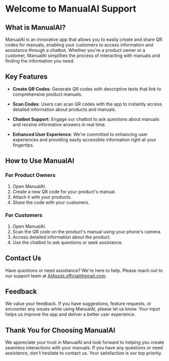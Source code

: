 # Welcome to ManualAI Support


## What is ManualAI?

ManualAI is an innovative app that allows you to easily create and share QR codes for manuals, enabling your customers to access information and assistance through a chatbot. Whether you're a product owner or a customer, ManualAI simplifies the process of interacting with manuals and finding the information you need.

## Key Features

- **Create QR Codes**: Generate QR codes with descriptive texts that link to comprehensive product manuals.

- **Scan Codes**: Users can scan QR codes with the app to instantly access detailed information about products and manuals.

- **Chatbot Support**: Engage our chatbot to ask questions about manuals and receive informative answers in real time.

- **Enhanced User Experience**: We're committed to enhancing user experiences and providing easily accessible information right at your fingertips.

## How to Use ManualAI

### For Product Owners

1. Open ManualAI.
2. Create a new QR code for your product's manual.
3. Attach it with your products.
4. Share the code with your customers.

### For Customers

1. Open ManualAI.
2. Scan the QR code on the product's manual using your phone's camera.
3. Access detailed information about the product.
4. Use the chatbot to ask questions or seek assistance.

## Contact Us

Have questions or need assistance? We're here to help. Please reach out to our support team at [AIAssist.official@gmail.com](AIAssist.official@gmail.com).



## Feedback

We value your feedback. If you have suggestions, feature requests, or encounter any issues while using ManualAI, please let us know. Your input helps us improve the app and deliver a better user experience.

## Thank You for Choosing ManualAI

We appreciate your trust in ManualAI and look forward to helping you create seamless interactions with your manuals. If you have any questions or need assistance, don't hesitate to contact us. Your satisfaction is our top priority.

